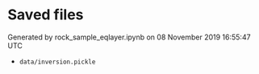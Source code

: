 # Saved files 


Generated by rock_sample_eqlayer.ipynb on 08 November 2019 16:55:47 UTC

*  `data/inversion.pickle` 

